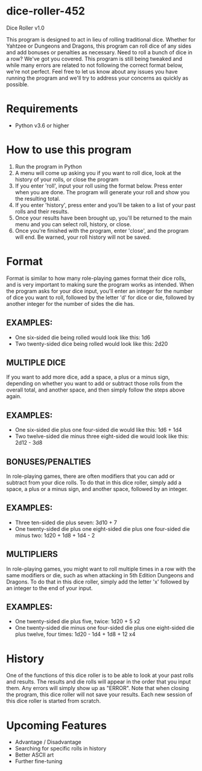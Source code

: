 # dice-roller-452
Dice Roller v1.0

This program is designed to act in lieu of rolling traditional dice. Whether for Yahtzee or Dungeons and Dragons, this program
can roll dice of any sides and add bonuses or penalties as necessary. Need to roll a bunch of dice in a row? We've got you covered.
This program is still being tweaked and while many errors are related to not following the correct format below, we're not perfect.
Feel free to let us know about any issues you have running the program and we'll try to address your concerns as quickly as
possible.

# Requirements
- Python v3.6 or higher

# How to use this program
1. Run the program in Python
2. A menu will come up asking you if you want to roll dice, look at the history of your rolls, or close the program
3. If you enter 'roll', input your roll using the format below. Press enter when you are done. The program will generate
your roll and show you the resulting total.
4. If you enter 'history', press enter and you'll be taken to a list of your past rolls and their results.
5. Once your results have been brought up, you'll be returned to the main menu and you can select roll, history, or close.
6. Once you're finished with the program, enter 'close', and the program will end. Be warned, your roll history will not
be saved.

# Format
Format is similar to how many role-playing games format their dice rolls, and is very important to making sure the program
works as intended. When the program asks for your dice input, you'll enter an integer for the number of dice you want to roll,
followed by the letter 'd' for dice or die, followed by another integer for the number of sides the die has.
## EXAMPLES:
- One six-sided die being rolled would look like this: 1d6
- Two twenty-sided dice being rolled would look like this: 2d20
## MULTIPLE DICE
If you want to add more dice, add a space, a plus or a minus sign, depending on whether you want to add or subtract those rolls
from the overall total, and another space, and then simply follow the steps above again.
## EXAMPLES:
- One six-sided die plus one four-sided die would like this: 1d6 + 1d4
- Two twelve-sided die minus three eight-sided die would look like this: 2d12 - 3d8
## BONUSES/PENALTIES
In role-playing games, there are often modifiers that you can add or subtract from your dice rolls. To do that in this dice
roller, simply add a space, a plus or a minus sign, and another space, followed by an integer.
## EXAMPLES:
- Three ten-sided die plus seven: 3d10 + 7
- One twenty-sided die plus one eight-sided die plus one four-sided die minus two: 1d20 + 1d8 + 1d4 - 2
## MULTIPLIERS
In role-playing games, you might want to roll multiple times in a row with the same modifiers or die, such as when attacking in
5th Edition Dungeons and Dragons. To do that in this dice roller, simply add the letter 'x' followed by an integer to the end of
your input.
## EXAMPLES:
- One twenty-sided die plus five, twice: 1d20 + 5 x2
- One twenty-sided die minus one four-sided die plus one eight-sided die plus twelve, four times: 1d20 - 1d4 + 1d8 + 12 x4

# History
One of the functions of this dice roller is to be able to look at your past rolls and results. The results and die rolls will
appear in the order that you input them. Any errors will simply show up as "ERROR". Note that when closing the program, this
dice roller will not save your results. Each new session of this dice roller is started from scratch.

# Upcoming Features
- Advantage / Disadvantage
- Searching for specific rolls in history
- Better ASCII art
- Further fine-tuning



